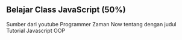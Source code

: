 Belajar Class JavaScript (50%)
--
Sumber dari youtube Programmer Zaman Now tentang dengan judul Tutorial Javascript OOP
